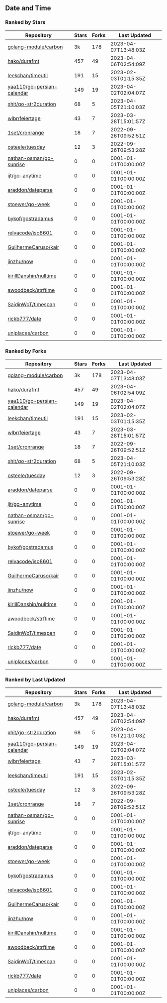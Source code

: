 ## Date and Time

### Ranked by Stars

| Repository | Stars | Forks | Last Updated |
|------------|-------|-------|--------------|
| [golang-module/carbon](https://github.com/golang-module/carbon) | 3k | 178 | 2023-04-07T13:48:03Z |
| [hako/durafmt](https://github.com/hako/durafmt) | 457 | 49 | 2023-04-06T02:54:09Z |
| [leekchan/timeutil](https://github.com/leekchan/timeutil) | 191 | 15 | 2023-02-03T01:15:35Z |
| [yaa110/go-persian-calendar](https://github.com/yaa110/go-persian-calendar) | 149 | 19 | 2023-04-02T02:04:07Z |
| [xhit/go-str2duration](https://github.com/xhit/go-str2duration) | 68 | 5 | 2023-04-05T21:10:03Z |
| [wlbr/feiertage](https://github.com/wlbr/feiertage) | 43 | 7 | 2023-03-28T15:01:57Z |
| [1set/cronrange](https://github.com/1set/cronrange) | 18 | 7 | 2022-09-26T09:52:51Z |
| [osteele/tuesday](https://github.com/osteele/tuesday) | 12 | 3 | 2022-09-26T09:53:28Z |
| [nathan-osman/go-sunrise](https://github.com/nathan-osman/go-sunrise) | 0 | 0 | 0001-01-01T00:00:00Z |
| [ijt/go-anytime](https://github.com/ijt/go-anytime) | 0 | 0 | 0001-01-01T00:00:00Z |
| [araddon/dateparse](https://github.com/araddon/dateparse) | 0 | 0 | 0001-01-01T00:00:00Z |
| [stoewer/go-week](https://github.com/stoewer/go-week) | 0 | 0 | 0001-01-01T00:00:00Z |
| [bykof/gostradamus](https://github.com/bykof/gostradamus) | 0 | 0 | 0001-01-01T00:00:00Z |
| [relvacode/iso8601](https://github.com/relvacode/iso8601) | 0 | 0 | 0001-01-01T00:00:00Z |
| [GuilhermeCaruso/kair](https://github.com/GuilhermeCaruso/kair) | 0 | 0 | 0001-01-01T00:00:00Z |
| [jinzhu/now](https://github.com/jinzhu/now) | 0 | 0 | 0001-01-01T00:00:00Z |
| [kirillDanshin/nulltime](https://github.com/kirillDanshin/nulltime) | 0 | 0 | 0001-01-01T00:00:00Z |
| [awoodbeck/strftime](https://github.com/awoodbeck/strftime) | 0 | 0 | 0001-01-01T00:00:00Z |
| [SaidinWoT/timespan](https://github.com/SaidinWoT/timespan) | 0 | 0 | 0001-01-01T00:00:00Z |
| [rickb777/date](https://github.com/rickb777/date) | 0 | 0 | 0001-01-01T00:00:00Z |
| [uniplaces/carbon](https://github.com/uniplaces/carbon) | 0 | 0 | 0001-01-01T00:00:00Z |

### Ranked by Forks

| Repository | Stars | Forks | Last Updated |
|------------|-------|-------|--------------|
| [golang-module/carbon](https://github.com/golang-module/carbon) | 3k | 178 | 2023-04-07T13:48:03Z |
| [hako/durafmt](https://github.com/hako/durafmt) | 457 | 49 | 2023-04-06T02:54:09Z |
| [yaa110/go-persian-calendar](https://github.com/yaa110/go-persian-calendar) | 149 | 19 | 2023-04-02T02:04:07Z |
| [leekchan/timeutil](https://github.com/leekchan/timeutil) | 191 | 15 | 2023-02-03T01:15:35Z |
| [wlbr/feiertage](https://github.com/wlbr/feiertage) | 43 | 7 | 2023-03-28T15:01:57Z |
| [1set/cronrange](https://github.com/1set/cronrange) | 18 | 7 | 2022-09-26T09:52:51Z |
| [xhit/go-str2duration](https://github.com/xhit/go-str2duration) | 68 | 5 | 2023-04-05T21:10:03Z |
| [osteele/tuesday](https://github.com/osteele/tuesday) | 12 | 3 | 2022-09-26T09:53:28Z |
| [araddon/dateparse](https://github.com/araddon/dateparse) | 0 | 0 | 0001-01-01T00:00:00Z |
| [ijt/go-anytime](https://github.com/ijt/go-anytime) | 0 | 0 | 0001-01-01T00:00:00Z |
| [nathan-osman/go-sunrise](https://github.com/nathan-osman/go-sunrise) | 0 | 0 | 0001-01-01T00:00:00Z |
| [stoewer/go-week](https://github.com/stoewer/go-week) | 0 | 0 | 0001-01-01T00:00:00Z |
| [bykof/gostradamus](https://github.com/bykof/gostradamus) | 0 | 0 | 0001-01-01T00:00:00Z |
| [relvacode/iso8601](https://github.com/relvacode/iso8601) | 0 | 0 | 0001-01-01T00:00:00Z |
| [GuilhermeCaruso/kair](https://github.com/GuilhermeCaruso/kair) | 0 | 0 | 0001-01-01T00:00:00Z |
| [jinzhu/now](https://github.com/jinzhu/now) | 0 | 0 | 0001-01-01T00:00:00Z |
| [kirillDanshin/nulltime](https://github.com/kirillDanshin/nulltime) | 0 | 0 | 0001-01-01T00:00:00Z |
| [awoodbeck/strftime](https://github.com/awoodbeck/strftime) | 0 | 0 | 0001-01-01T00:00:00Z |
| [SaidinWoT/timespan](https://github.com/SaidinWoT/timespan) | 0 | 0 | 0001-01-01T00:00:00Z |
| [rickb777/date](https://github.com/rickb777/date) | 0 | 0 | 0001-01-01T00:00:00Z |
| [uniplaces/carbon](https://github.com/uniplaces/carbon) | 0 | 0 | 0001-01-01T00:00:00Z |

### Ranked by Last Updated

| Repository | Stars | Forks | Last Updated |
|------------|-------|-------|--------------|
| [golang-module/carbon](https://github.com/golang-module/carbon) | 3k | 178 | 2023-04-07T13:48:03Z |
| [hako/durafmt](https://github.com/hako/durafmt) | 457 | 49 | 2023-04-06T02:54:09Z |
| [xhit/go-str2duration](https://github.com/xhit/go-str2duration) | 68 | 5 | 2023-04-05T21:10:03Z |
| [yaa110/go-persian-calendar](https://github.com/yaa110/go-persian-calendar) | 149 | 19 | 2023-04-02T02:04:07Z |
| [wlbr/feiertage](https://github.com/wlbr/feiertage) | 43 | 7 | 2023-03-28T15:01:57Z |
| [leekchan/timeutil](https://github.com/leekchan/timeutil) | 191 | 15 | 2023-02-03T01:15:35Z |
| [osteele/tuesday](https://github.com/osteele/tuesday) | 12 | 3 | 2022-09-26T09:53:28Z |
| [1set/cronrange](https://github.com/1set/cronrange) | 18 | 7 | 2022-09-26T09:52:51Z |
| [nathan-osman/go-sunrise](https://github.com/nathan-osman/go-sunrise) | 0 | 0 | 0001-01-01T00:00:00Z |
| [ijt/go-anytime](https://github.com/ijt/go-anytime) | 0 | 0 | 0001-01-01T00:00:00Z |
| [araddon/dateparse](https://github.com/araddon/dateparse) | 0 | 0 | 0001-01-01T00:00:00Z |
| [stoewer/go-week](https://github.com/stoewer/go-week) | 0 | 0 | 0001-01-01T00:00:00Z |
| [bykof/gostradamus](https://github.com/bykof/gostradamus) | 0 | 0 | 0001-01-01T00:00:00Z |
| [relvacode/iso8601](https://github.com/relvacode/iso8601) | 0 | 0 | 0001-01-01T00:00:00Z |
| [GuilhermeCaruso/kair](https://github.com/GuilhermeCaruso/kair) | 0 | 0 | 0001-01-01T00:00:00Z |
| [jinzhu/now](https://github.com/jinzhu/now) | 0 | 0 | 0001-01-01T00:00:00Z |
| [kirillDanshin/nulltime](https://github.com/kirillDanshin/nulltime) | 0 | 0 | 0001-01-01T00:00:00Z |
| [awoodbeck/strftime](https://github.com/awoodbeck/strftime) | 0 | 0 | 0001-01-01T00:00:00Z |
| [SaidinWoT/timespan](https://github.com/SaidinWoT/timespan) | 0 | 0 | 0001-01-01T00:00:00Z |
| [rickb777/date](https://github.com/rickb777/date) | 0 | 0 | 0001-01-01T00:00:00Z |
| [uniplaces/carbon](https://github.com/uniplaces/carbon) | 0 | 0 | 0001-01-01T00:00:00Z |

